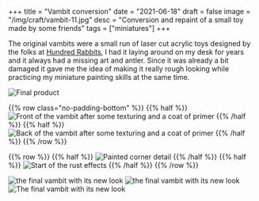 +++
title = "Vambit conversion"
date = "2021-06-18"
draft = false
image = "/img/craft/vambit-11.jpg"
desc = "Conversion and repaint of a small toy made by some friends"
tags = ["miniatures"]
+++

The original vambits were a small run of laser cut acrylic toys designed by the folks at [Hundred Rabbits](100r.co), I had it laying around on my desk for years and it always had a missing art and antler. Since it was already a bit damaged it gave me the idea of making it really rough looking while practicing my miniature painting skills at the same time.

![Final product](/img/craft/vambit-11.jpg)

{{% row  class="no-padding-bottom" %}}
{{% half %}}
![Front of the vambit after some texturing and a coat of primer](/img/craft/vambit-1.jpg)
{{% /half %}}
{{% half %}}
![Back of the vambit after some texturing and a coat of primer](/img/craft/vambit-2.jpg)
{{% /half %}}
{{% /row %}}

{{% row %}}
{{% half %}}
![Painted corner detail](/img/craft/vambit-3.jpg)
{{% /half %}}
{{% half %}}
![Start of the rust effects](/img/craft/vambit-4.jpg)
{{% /half %}}
{{% /row %}}

![the final vambit with its new look](/img/craft/vambit-7.jpg)
![the final vambit with its new look](/img/craft/vambit-9.jpg)
![The final vambit with its new look](/img/craft/vambit-10.jpg "The final vambit with its new look")
